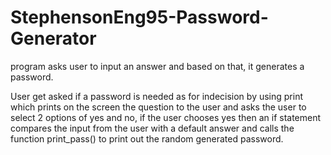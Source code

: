 # StephensonEng95-Password-Generator
program asks user to input an answer and based on that, it generates a password.

User get asked if a password is needed as for indecision by using print which prints on the screen the question to the user
and asks the user to select 2 options of yes and no, if the user chooses yes then an if statement compares the input from the user with a default answer
and calls the function print_pass() to print out the random generated password.

